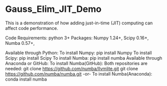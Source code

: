 # Gauss_Elim_JIT_Demo
This is a demonstration of how adding just-in-time (JIT) computing can affect code performance.

Code Requirements:
python 3+
  Packages:
     Numpy 1.24+, Scipy 0.16+, Numba 0.57+,

Available through Python:
  To install Numpy:
      pip install Numpy
  To install Scipy:
      pip install Scipy
  To install Numba:
      pip install numba
Available through Anaconda or GitHub:
  To install Numba(GitHub):
  Both repositories are needed:
    git clone https://github.com/numba/llvmlite.git
    git clone https://github.com/numba/numba.git
  -or-
  To install Numba(Anaconda):
  conda install numba
